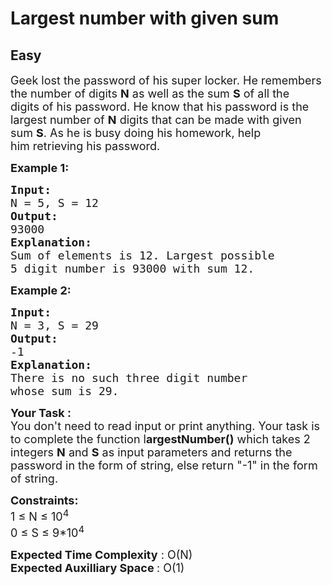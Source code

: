 # Largest number with given sum
## Easy 
<div class="problem-statement">
                <p></p><p><span style="font-size:18px">Geek lost the password of his super locker.&nbsp;He remembers the number of digits <strong>N</strong> as well as the sum <strong>S</strong> of all the digits&nbsp;of his password.&nbsp;He know that his&nbsp;password is the largest number of <strong>N</strong> digits that can be made with given sum <strong>S</strong>. As he&nbsp;is busy doing his homework, help him&nbsp;retrieving his password.</span></p>

<p><strong><span style="font-size:18px">Example 1:</span></strong></p>

<pre><strong><span style="font-size:18px">Input:
</span></strong><span style="font-size:18px">N = 5, S = 12
<strong>Output:
</strong>93000<strong>
Explanation:
</strong>Sum of elements is 12. Largest possible 
5 digit number is 93000 with sum 12.</span>
</pre>

<p><strong><span style="font-size:18px">Example 2:</span></strong></p>

<pre><strong><span style="font-size:18px">Input:
</span></strong><span style="font-size:18px">N = 3, S = 29
<strong>Output:
</strong>-1<strong>
Explanation:
</strong>There is no such three digit number 
whose sum is 29.</span></pre>

<p dir="ltr"><strong><span style="font-size:18px">Your Task :&nbsp;</span></strong><br>
<span style="font-size:18px">You don't need to read input or print anything. Your task is to complete the function l<strong>argestNumber()</strong> which takes 2 integers <strong>N</strong>&nbsp;and <strong>S</strong> as input parameters and returns the password in the form of&nbsp;string, else return "-1" in the form of string.</span></p>

<p dir="ltr"><span style="font-size:18px"><strong>Constraints:</strong><br>
1 ≤ N ≤&nbsp;10<sup>4</sup><br>
0 ≤&nbsp;S ≤ 9*10<sup>4</sup></span></p>

<p dir="ltr"><span style="font-size:18px"><strong>Expected Time Complexity</strong> : O(N)<br>
<strong>Expected Auxilliary Space </strong>: O(1)</span></p>
 <p></p>
            </div>